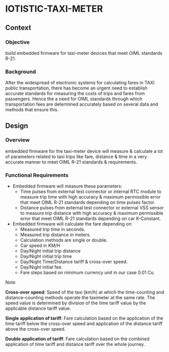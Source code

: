 # IOTISTIC-TAXI-METER
## Context

### Objective
build embedded firmware for taxi-meter devices that meet OIML standards R-21.

### Background
After the widespread of electronic systems for calculating fares in TAXI public transportation, there has become an urgent need to establish accurate standards for measuring the costs of trips and fares from passengers. Hence the a need for OIML standards through which transportation fees are determined accurately based on several data and methods that ensure this.

## Design
### Overview
embedded firmware for the taxi-meter device will measure & calculate a lot of parameters related to taxi trips like fare, distance & time in a very accurate manner to meet OIML R-21 standards & requirements.

### Functional Requirements
+ Embedded firmware will measure these parameters:
  - Time pulses from external test connector or internal RTC module to measure trip time with high accuracy & maximum permissible error that meet OIML R-21 standards depending on time pulses factor.
  - Distance pulses from external test connector or external VSS sensor to measure trip distance with high accuracy & maximum permissible error that meet OIML R-21 standards depending on car K-Constant.
+ Embedded firmware will calculate the fare depending on:
  - Measured trip time in seconds.
  - Measured trip distance in meters.
  - Calculation methods are single or double.
  - Car speed in KM/H
  - Day/Night initial trip distance
  - Day/Night initial trip time
  - Day/Night Time/Distance tariff & cross-over speed.
  - Day/Night initial fee.
  - Fare steps based on minimum currency unit in our case 0.01 Cu.
 
> [!NOTE]
> **Cross-over speed**: Speed of the taxi (km/h) at which the time-counting and distance-counting methods operate the taximeter at the same rate. The speed value is determined by division of the time tariff value by the applicable distance tariff value.
> 
> **Single application of tariff**: Fare calculation based on the application of the time tariff below the cross-over speed and application of the distance tariff above the cross-over speed.
> 
> **Double application of tariff**: Fare calculation based on the combined application of time tariff and distance tariff over the whole journey.
>
> 


